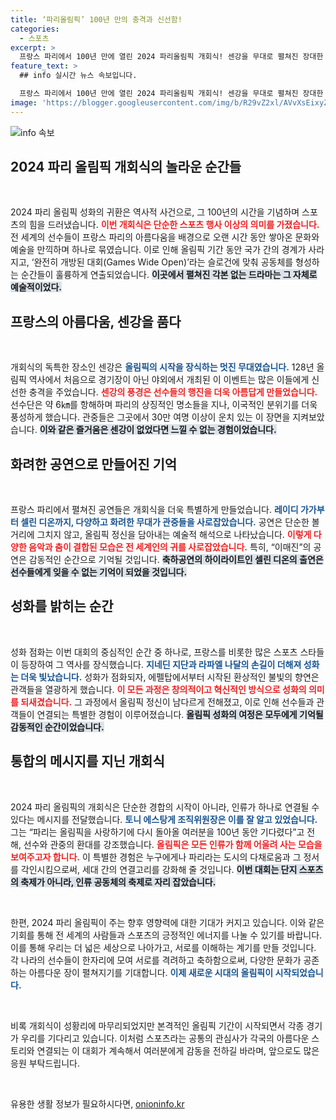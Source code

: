 ```yaml
---
title: ‘파리올림픽’ 100년 만의 충격과 신선함!
categories:
  - 스포츠
excerpt: >
  프랑스 파리에서 100년 만에 열린 2024 파리올림픽 개회식! 센강을 무대로 펼쳐진 장대한 그 자체가 예술이며, 셀린 디온의 감동 공연과 성화 점화로 더욱 특별한 순간이 연출됐다. 파리의 밤하늘을 수놓은 불꽃은 인류의 연대를 상징하며, 이번 대회의 변화와 혁신을 예고한다.
feature_text: >
  ## info 실시간 뉴스 속보입니다.

  프랑스 파리에서 100년 만에 열린 2024 파리올림픽 개회식! 센강을 무대로 펼쳐진 장대한 그 자체가 예술이며, 셀린 디온의 감동 공연과 성화 점화로 더욱 특별한 순간이 연출됐다. 파리의 밤하늘을 수놓은 불꽃은 인류의 연대를 상징하며, 이번 대회의 변화와 혁신을 예고한다.
image: 'https://blogger.googleusercontent.com/img/b/R29vZ2xl/AVvXsEixyZcFfHzMRdzZMjFBmAUKJYCLCGyLL1o632UiGVXcaFdKo_bkvkuCioo0uUKlGfBVcT3P84aROyZIXSBEx3Aw5nCQ3pTgDom1WDC4m8eifvWiAmWEEVb4x6G_l8C0QH225ldMjyaFvpxGEBGNO37VmDTDMHGhJPq73UglMfDca1-0aw/s1600/blogspot.png'
---
```


<p><img src="https://blogger.googleusercontent.com/img/b/R29vZ2xl/AVvXsEixyZcFfHzMRdzZMjFBmAUKJYCLCGyLL1o632UiGVXcaFdKo_bkvkuCioo0uUKlGfBVcT3P84aROyZIXSBEx3Aw5nCQ3pTgDom1WDC4m8eifvWiAmWEEVb4x6G_l8C0QH225ldMjyaFvpxGEBGNO37VmDTDMHGhJPq73UglMfDca1-0aw/s1600/blogspot.png" alt="info 속보" /></p>

<h2 data-ke-size="size26">2024 파리 올림픽 개회식의 놀라운 순간들</h2>

<p data-ke-size="size16">&nbsp;</p>

<p>2024 파리 올림픽 성화의 귀환은 역사적 사건으로, 그 100년의 시간을 기념하며 스포츠의 힘을 드러냈습니다. <b><span style="color: #ee2323;">이번 개회식은 단순한 스포츠 행사 이상의 의미를 가졌습니다.</span></b> 전 세계의 선수들이 프랑스 파리의 아름다움을 배경으로 오랜 시간 동안 쌓아온 문화와 예술을 만끽하며 하나로 묶였습니다. 이로 인해 올림픽 기간 동안 국가 간의 경계가 사라지고, ‘완전히 개방된 대회(Games Wide Open)’라는 슬로건에 맞춰 공동체를 형성하는 순간들이 훌륭하게 연출되었습니다. <b><span style="background-color: #21538527;">이곳에서 펼쳐진 각본 없는 드라마는 그 자체로 예술적이었다.</span></b> </p>

<h2 data-ke-size="size26">프랑스의 아름다움, 센강을 품다</h2>

<p data-ke-size="size16">&nbsp;</p>

<p>개회식의 독특한 장소인 센강은 <b><span style="color: #1a5490;">올림픽의 시작을 장식하는 멋진 무대였습니다.</span></b> 128년 올림픽 역사에서 처음으로 경기장이 아닌 야외에서 개최된 이 이벤트는 많은 이들에게 신선한 충격을 주었습니다. <b><span style="color: #ee2323;">센강의 풍경은 선수들의 행진을 더욱 아름답게 만들었습니다.</span></b> 선수단은 약 6㎞를 항해하며 파리의 상징적인 명소들을 지나, 이국적인 분위기를 더욱 풍성하게 했습니다. 관중들은 그곳에서 30만 여명 이상이 운치 있는 이 장면을 지켜보았습니다. <b><span style="background-color: #21538527;">이와 같은 즐거움은 센강이 없었다면 느낄 수 없는 경험이었습니다.</span></b></p>

<h2 data-ke-size="size26">화려한 공연으로 만들어진 기억</h2>

<p data-ke-size="size16">&nbsp;</p>

<p>프랑스 파리에서 펼쳐진 공연들은 개회식을 더욱 특별하게 만들었습니다. <b><span style="color: #1a5490;">레이디 가가부터 셀린 디온까지, 다양하고 화려한 무대가 관중들을 사로잡았습니다.</span></b> 공연은 단순한 볼거리에 그치지 않고, 올림픽 정신을 담아내는 예술적 해석으로 나타났습니다. <b><span style="color: #ee2323;">이렇게 다양한 음악과 춤이 결합된 모습은 전 세계인의 귀를 사로잡았습니다.</span></b> 특히, “이매진”의 공연은 감동적인 순간으로 기억될 것입니다. <b><span style="background-color: #21538527;">축하공연의 하이라이트인 셀린 디온의 출연은 선수들에게 잊을 수 없는 기억이 되었을 것입니다.</span></b></p>

<h2 data-ke-size="size26">성화를 밝히는 순간</h2>

<p data-ke-size="size16">&nbsp;</p>

<p>성화 점화는 이번 대회의 중심적인 순간 중 하나로, 프랑스를 비롯한 많은 스포츠 스타들이 등장하여 그 역사를 장식했습니다. <b><span style="color: #1a5490;">지네딘 지단과 라파엘 나달의 손길이 더해져 성화는 더욱 빛났습니다.</span></b> 성화가 점화되자, 에펠탑에서부터 시작된 환상적인 불빛의 향연은 관객들을 열광하게 했습니다. <b><span style="color: #ee2323;">이 모든 과정은 창의적이고 혁신적인 방식으로 성화의 의미를 되새겼습니다.</span></b> 그 과정에서 올림픽 정신이 남다르게 전해졌고, 이로 인해 선수들과 관객들이 연결되는 특별한 경험이 이루어졌습니다. <b><span style="background-color: #21538527;">올림픽 성화의 여정은 모두에게 기억될 감동적인 순간이었습니다.</span></b></p>

<h2 data-ke-size="size26">통합의 메시지를 지닌 개회식</h2>

<p data-ke-size="size16">&nbsp;</p>

<p>2024 파리 올림픽의 개회식은 단순한 경합의 시작이 아니라, 인류가 하나로 연결될 수 있다는 메시지를 전달했습니다. <b><span style="color: #1a5490;">토니 에스탕게 조직위원장은 이를 잘 알고 있었습니다.</span></b> 그는 “파리는 올림픽을 사랑하기에 다시 돌아올 여러분을 100년 동안 기다렸다”고 전해, 선수와 관중의 환대를 강조했습니다. <b><span style="color: #ee2323;">올림픽은 모든 인류가 함께 어울려 사는 모습을 보여주고자 합니다.</span></b> 이 특별한 경험은 누구에게나 파리라는 도시의 다채로움과 그 정서를 각인시킴으로써, 세대 간의 연결고리를 강화해 줄 것입니다. <b><span style="background-color: #21538527;">이번 대회는 단지 스포츠의 축제가 아니라, 인류 공동체의 축제로 자리 잡았습니다.</span></b></p>

<p data-ke-size="size16">&nbsp;</p>

<p>한편, 2024 파리 올림픽이 주는 향후 영향력에 대한 기대가 커지고 있습니다. 이와 같은 기회를 통해 전 세계의 사람들과 스포츠의 긍정적인 에너지를 나눌 수 있기를 바랍니다. 이를 통해 우리는 더 넓은 세상으로 나아가고, 서로를 이해하는 계기를 만들 것입니다. 각 나라의 선수들이 한자리에 모여 서로를 격려하고 축하함으로써, 다양한 문화가 공존하는 아름다운 장이 펼쳐지기를 기대합니다. <b><span style="color: #1a5490;">이제 새로운 시대의 올림픽이 시작되었습니다.</span></b> </p>

<p data-ke-size="size16">&nbsp;</p>

<p>비록 개회식이 성황리에 마무리되었지만 본격적인 올림픽 기간이 시작되면서 각종 경기가 우리를 기다리고 있습니다. 이처럼 스포츠라는 공통의 관심사가 각국의 아름다운 스토리와 연결되는 이 대회가 계속해서 여러분에게 감동을 전하길 바라며, 앞으로도 많은 응원 부탁드립니다. </p>

<p data-ke-size="size16">&nbsp;</p>
유용한 생활 정보가 필요하시다면, <a href="https://onioninfo.kr" rel="dofollow">onioninfo.kr</a>


